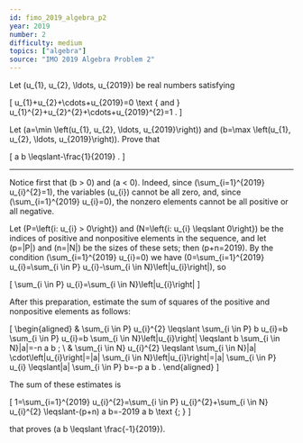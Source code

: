 ```yaml
---
id: fimo_2019_algebra_p2
year: 2019
number: 2
difficulty: medium
topics: ["algebra"]
source: "IMO 2019 Algebra Problem 2"
---
```


Let \(u_{1}, u_{2}, \ldots, u_{2019}\) be real numbers satisfying

\[
u_{1}+u_{2}+\cdots+u_{2019}=0 \text { and } u_{1}^{2}+u_{2}^{2}+\cdots+u_{2019}^{2}=1 .
\]

Let \(a=\min \left(u_{1}, u_{2}, \ldots, u_{2019}\right)\) and \(b=\max \left(u_{1}, u_{2}, \ldots, u_{2019}\right)\). Prove that

\[
a b \leqslant-\frac{1}{2019} .
\]

---
Notice first that \(b > 0\) and \(a < 0\). Indeed, since \(\sum_{i=1}^{2019} u_{i}^{2}=1\), the variables \(u_{i}\) cannot be all zero, and, since \(\sum_{i=1}^{2019} u_{i}=0\), the nonzero elements cannot be all positive or all negative.

Let \(P=\left\{i: u_{i} > 0\right\}\) and \(N=\left\{i: u_{i} \leqslant 0\right\}\) be the indices of positive and nonpositive elements in the sequence, and let \(p=|P|\) and \(n=|N|\) be the sizes of these sets; then \(p+n=2019\). By the condition \(\sum_{i=1}^{2019} u_{i}=0\) we have \(0=\sum_{i=1}^{2019} u_{i}=\sum_{i \in P} u_{i}-\sum_{i \in N}\left|u_{i}\right|\), so

\[
\sum_{i \in P} u_{i}=\sum_{i \in N}\left|u_{i}\right|
\]

After this preparation, estimate the sum of squares of the positive and nonpositive elements as follows:

\[
\begin{aligned}
& \sum_{i \in P} u_{i}^{2} \leqslant \sum_{i \in P} b u_{i}=b \sum_{i \in P} u_{i}=b \sum_{i \in N}\left|u_{i}\right| \leqslant b \sum_{i \in N}|a|=-n a b ; \\
& \sum_{i \in N} u_{i}^{2} \leqslant \sum_{i \in N}|a| \cdot\left|u_{i}\right|=|a| \sum_{i \in N}\left|u_{i}\right|=|a| \sum_{i \in P} u_{i} \leqslant|a| \sum_{i \in P} b=-p a b .
\end{aligned}
\]

The sum of these estimates is

\[
1=\sum_{i=1}^{2019} u_{i}^{2}=\sum_{i \in P} u_{i}^{2}+\sum_{i \in N} u_{i}^{2} \leqslant-(p+n) a b=-2019 a b \text {; }
\]

that proves \(a b \leqslant \frac{-1}{2019}\).
